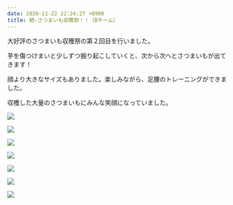 ```yaml
---
date: 2020-11-22 22:24:27 +0900
title: 続☆さつまいも収穫祭！！（Bチーム）
---
```

大好評のさつまいも収穫祭の第２回目を行いました。

芋を傷つけまいと少しずつ掘り起こしていくと、次から次へとさつまいもが出てきます！

顔より大きなサイズもありました。楽しみながら、足腰のトレーニングができました。

収穫した大量のさつまいもにみんな笑顔になっていました。

![](/images/img_0960.jpg)

![](/images/img_0961.jpg)

![](/images/img_0962.jpg)

![](/images/img_0964.jpg)

![](/images/img_0965.jpg)

![](/images/img_0966.jpg)

![](/images/img_0967.jpg)